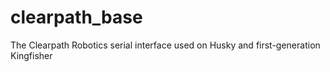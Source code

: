 clearpath_base
==============

The Clearpath Robotics serial interface used on Husky and first-generation Kingfisher
